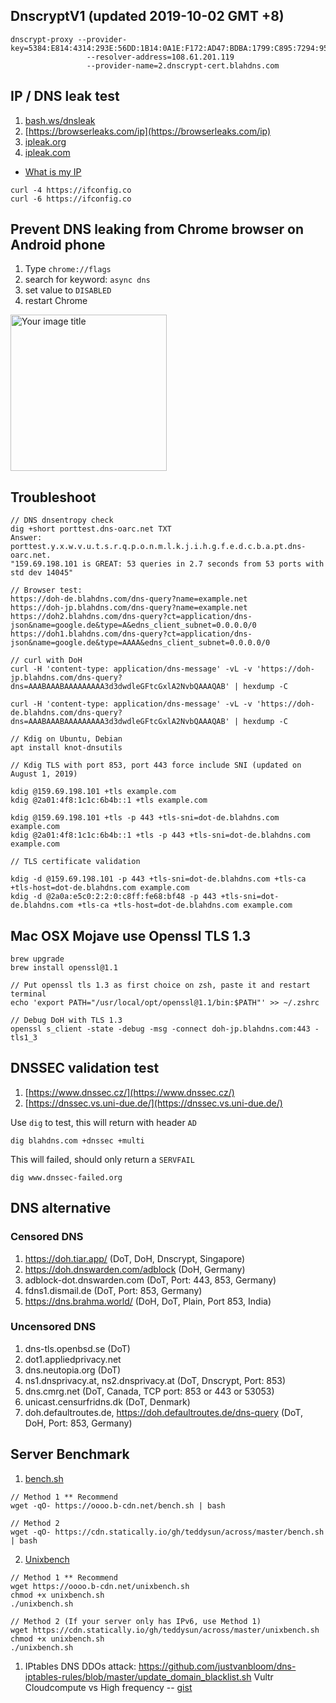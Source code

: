 
## DnscryptV1 (updated 2019-10-02 GMT +8) 
```
dnscrypt-proxy --provider-key=5384:E814:4314:293E:56DD:1B14:0A1E:F172:AD47:BDBA:1799:C895:7294:953D:034E:B5C7
                 --resolver-address=108.61.201.119
                 --provider-name=2.dnscrypt-cert.blahdns.com
```

## IP / DNS leak test

1. [bash.ws/dnsleak](https://bash.ws/dnsleak)
2. [https://browserleaks.com/ip](https://browserleaks.com/ip)
3. [ipleak.org](https://ipleak.org/)
4. [ipleak.com](http://ipleak.com/full-report)

- [What is my IP](https://ifconfig.co/)
```
curl -4 https://ifconfig.co
curl -6 https://ifconfig.co
```

## Prevent DNS leaking from Chrome browser on Android phone

1. Type `chrome://flags`
2. search for keyword: `async dns`
3. set value to `DISABLED`
4. restart Chrome

<img src="https://github.com/ookangzheng/blahdns/raw/master/client-conf/img-source/disable-async-dns-on-android-chrome.jpg" alt="Your image title" width="250"/>


## Troubleshoot 

```
// DNS dnsentropy check
dig +short porttest.dns-oarc.net TXT
Answer: porttest.y.x.w.v.u.t.s.r.q.p.o.n.m.l.k.j.i.h.g.f.e.d.c.b.a.pt.dns-oarc.net.
"159.69.198.101 is GREAT: 53 queries in 2.7 seconds from 53 ports with std dev 14045"

// Browser test: 
https://doh-de.blahdns.com/dns-query?name=example.net
https://doh-jp.blahdns.com/dns-query?name=example.net
https://doh2.blahdns.com/dns-query?ct=application/dns-json&name=google.de&type=A&edns_client_subnet=0.0.0.0/0
https://doh1.blahdns.com/dns-query?ct=application/dns-json&name=google.de&type=AAAA&edns_client_subnet=0.0.0.0/0

// curl with DoH 
curl -H 'content-type: application/dns-message' -vL -v 'https://doh-jp.blahdns.com/dns-query?dns=AAABAAABAAAAAAAAA3d3dwdleGFtcGxlA2NvbQAAAQAB' | hexdump -C

curl -H 'content-type: application/dns-message' -vL -v 'https://doh-de.blahdns.com/dns-query?dns=AAABAAABAAAAAAAAA3d3dwdleGFtcGxlA2NvbQAAAQAB' | hexdump -C

// Kdig on Ubuntu, Debian
apt install knot-dnsutils

// Kdig TLS with port 853, port 443 force include SNI (updated on August 1, 2019)

kdig @159.69.198.101 +tls example.com 
kdig @2a01:4f8:1c1c:6b4b::1 +tls example.com 

kdig @159.69.198.101 +tls -p 443 +tls-sni=dot-de.blahdns.com example.com 
kdig @2a01:4f8:1c1c:6b4b::1 +tls -p 443 +tls-sni=dot-de.blahdns.com example.com 

// TLS certificate validation 

kdig -d @159.69.198.101 -p 443 +tls-sni=dot-de.blahdns.com +tls-ca +tls-host=dot-de.blahdns.com example.com
kdig -d @2a0a:e5c0:2:2:0:c8ff:fe68:bf48 -p 443 +tls-sni=dot-de.blahdns.com +tls-ca +tls-host=dot-de.blahdns.com example.com

```

## Mac OSX Mojave use Openssl TLS 1.3 

```
brew upgrade
brew install openssl@1.1

// Put openssl tls 1.3 as first choice on zsh, paste it and restart terminal
echo 'export PATH="/usr/local/opt/openssl@1.1/bin:$PATH"' >> ~/.zshrc

// Debug DoH with TLS 1.3
openssl s_client -state -debug -msg -connect doh-jp.blahdns.com:443 -tls1_3
```

## DNSSEC validation test

1. [https://www.dnssec.cz/](https://www.dnssec.cz/)
2. [https://dnssec.vs.uni-due.de/](https://dnssec.vs.uni-due.de/)

Use `dig` to test, this will return with header `AD`

```
dig blahdns.com +dnssec +multi
```

This will failed, should only return a `SERVFAIL`

```
dig www.dnssec-failed.org 

```


## DNS alternative

### Censored DNS
1. https://doh.tiar.app/ (DoT, DoH, Dnscrypt, Singapore)
2. https://doh.dnswarden.com/adblock (DoH, Germany)
3. adblock-dot.dnswarden.com (DoT, Port: 443, 853, Germany)
4. fdns1.dismail.de (DoT, Port: 853, Germany)
5. https://dns.brahma.world/ (DoH, DoT, Plain, Port 853, India)

### Uncensored DNS

1. dns-tls.openbsd.se (DoT)
2. dot1.appliedprivacy.net
3. dns.neutopia.org (DoT)
4. ns1.dnsprivacy.at, ns2.dnsprivacy.at (DoT, Dnscrypt, Port: 853)
5. dns.cmrg.net (DoT, Canada, TCP port: 853 or 443 or 53053)
6. unicast.censurfridns.dk (DoT, Denmark)
7. doh.defaultroutes.de, https://doh.defaultroutes.de/dns-query (DoT, DoH, Port: 853, Germany)

## Server Benchmark
1. [bench.sh](https://cdn.statically.io/gh/teddysun/across/master/bench.sh)
```
// Method 1 ** Recommend 
wget -qO- https://oooo.b-cdn.net/bench.sh | bash

// Method 2
wget -qO- https://cdn.statically.io/gh/teddysun/across/master/bench.sh | bash
```

2. [Unixbench](https://cdn.statically.io/gh/teddysun/across/master/unixbench.sh)
```
// Method 1 ** Recommend 
wget https://oooo.b-cdn.net/unixbench.sh
chmod +x unixbench.sh
./unixbench.sh

// Method 2 (If your server only has IPv6, use Method 1)
wget https://cdn.statically.io/gh/teddysun/across/master/unixbench.sh
chmod +x unixbench.sh
./unixbench.sh
```
1. IPtables DNS DDOs attack: https://github.com/justvanbloom/dns-iptables-rules/blob/master/update_domain_blacklist.sh
Vultr Cloudcompute vs High frequency -- [gist](https://gist.github.com/ookangzheng/3b3494af632c19699f2cd1bb0ea1685e)
